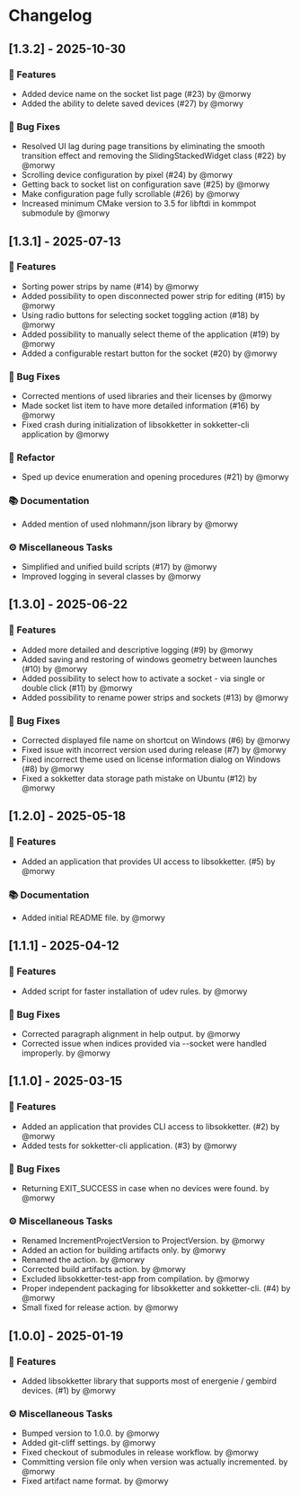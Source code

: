 # Changelog

## [1.3.2] - 2025-10-30

### 🚀 Features

- Added device name on the socket list page (#23) by @morwy
- Added the ability to delete saved devices (#27) by @morwy

### 🐛 Bug Fixes

- Resolved UI lag during page transitions by eliminating the smooth transition effect and removing the SlidingStackedWidget class (#22) by @morwy
- Scrolling device configuration by pixel (#24) by @morwy
- Getting back to socket list on configuration save (#25) by @morwy
- Make configuration page fully scrollable (#26) by @morwy
- Increased minimum CMake version to 3.5 for libftdi in kommpot submodule by @morwy

## [1.3.1] - 2025-07-13

### 🚀 Features

- Sorting power strips by name (#14) by @morwy
- Added possibility to open disconnected power strip for editing (#15) by @morwy
- Using radio buttons for selecting socket toggling action (#18) by @morwy
- Added possibility to manually select theme of the application (#19) by @morwy
- Added a configurable restart button for the socket (#20) by @morwy

### 🐛 Bug Fixes

- Corrected mentions of used libraries and their licenses by @morwy
- Made socket list item to have more detailed information (#16) by @morwy
- Fixed crash during initialization of libsokketter in sokketter-cli application by @morwy

### 🚜 Refactor

- Sped up device enumeration and opening procedures (#21) by @morwy

### 📚 Documentation

- Added mention of used nlohmann/json library by @morwy

### ⚙️ Miscellaneous Tasks

- Simplified and unified build scripts (#17) by @morwy
- Improved logging in several classes by @morwy

## [1.3.0] - 2025-06-22

### 🚀 Features

- Added more detailed and descriptive logging (#9) by @morwy
- Added saving and restoring of windows geometry between launches (#10) by @morwy
- Added possibility to select how to activate a socket - via single or double click (#11) by @morwy
- Added possibility to rename power strips and sockets (#13) by @morwy

### 🐛 Bug Fixes

- Corrected displayed file name on shortcut on Windows (#6) by @morwy
- Fixed issue with incorrect version used during release (#7) by @morwy
- Fixed incorrect theme used on license information dialog on Windows (#8) by @morwy
- Fixed a sokketter data storage path mistake on Ubuntu (#12) by @morwy

## [1.2.0] - 2025-05-18

### 🚀 Features

- Added an application that provides UI access to libsokketter. (#5) by @morwy

### 📚 Documentation

- Added initial README file. by @morwy

## [1.1.1] - 2025-04-12

### 🚀 Features

- Added script for faster installation of udev rules. by @morwy

### 🐛 Bug Fixes

- Corrected paragraph alignment in help output. by @morwy
- Corrected issue when indices provided via --socket were handled improperly. by @morwy

## [1.1.0] - 2025-03-15

### 🚀 Features

- Added an application that provides CLI access to libsokketter. (#2) by @morwy
- Added tests for sokketter-cli application. (#3) by @morwy

### 🐛 Bug Fixes

- Returning EXIT_SUCCESS in case when no devices were found. by @morwy

### ⚙️ Miscellaneous Tasks

- Renamed IncrementProjectVersion to ProjectVersion. by @morwy
- Added an action for building artifacts only. by @morwy
- Renamed the action. by @morwy
- Corrected build artifacts action. by @morwy
- Excluded libsokketter-test-app from compilation. by @morwy
- Proper independent packaging for libsokketter and sokketter-cli. (#4) by @morwy
- Small fixed for release action. by @morwy

## [1.0.0] - 2025-01-19

### 🚀 Features

- Added libsokketter library that supports most of energenie / gembird devices. (#1) by @morwy

### ⚙️ Miscellaneous Tasks

- Bumped version to 1.0.0. by @morwy
- Added git-cliff settings. by @morwy
- Fixed checkout of submodules in release workflow. by @morwy
- Committing version file only when version was actually incremented. by @morwy
- Fixed artifact name format. by @morwy

<!-- generated by git-cliff -->
